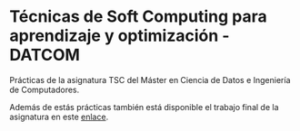 # Técnicas de Soft Computing para aprendizaje y optimización - DATCOM

Prácticas de la asignatura TSC del Máster en Ciencia de Datos e Ingeniería de Computadores.

Además de estás prácticas también está disponible el trabajo final de la asignatura en este [enlace](https://github.com/advy99/PROYECTO_TSC).
